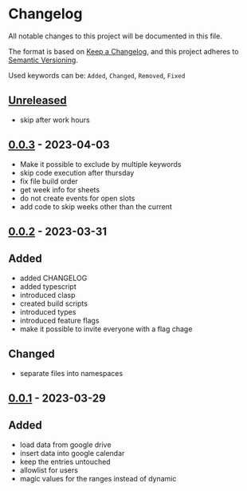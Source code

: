 <!-- markdownlint-disable MD024 -->
# Changelog

All notable changes to this project will be documented in this file.

The format is based on [Keep a Changelog](https://keepachangelog.com/en/1.0.0/),
and this project adheres to [Semantic Versioning](https://semver.org/spec/v2.0.0.html).

Used keywords can be: `Added`, `Changed`, `Removed`, `Fixed`

## [Unreleased]

- skip after work hours

## [0.0.3] - 2023-04-03

- Make it possible to exclude by multiple keywords
- skip code execution after thursday
- fix file build order
- get week info for sheets
- do not create events for open slots
- add code to skip weeks other than the current

## [0.0.2] - 2023-03-31

## Added

- added CHANGELOG
- added typescript
- introduced clasp
- created build scripts
- introduced types
- introduced feature flags
- make it possible to invite everyone with a flag chage

## Changed

- separate files into namespaces

## [0.0.1] - 2023-03-29

## Added

- load data from google drive
- insert data into google calendar
- keep the entries untouched
- allowlist for users
- magic values for the ranges instead of dynamic

[Unreleased]: https://github.com/budavariam/gscript-massage-sync/compare/v0.0.3...HEAD
[0.0.3]: https://github.com/budavariam/gscript-massage-sync/compare/v0.0.2...v0.0.3
[0.0.2]: https://github.com/budavariam/gscript-massage-sync/compare/v0.0.1...v0.0.2
[0.0.1]: https://github.com/budavariam/gscript-massage-sync/releases/tag/v0.0.1